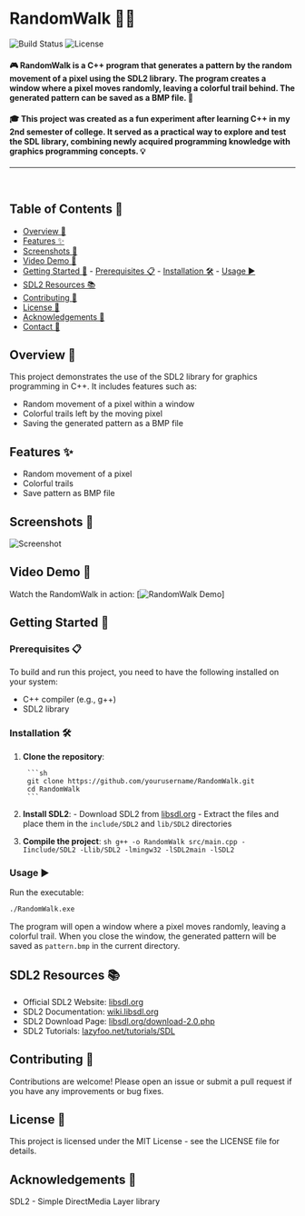# RandomWalk 🚶‍♂️

![Build Status](https://img.shields.io/badge/build-passing-brightgreen) ![License](https://img.shields.io/badge/license-MIT-blue)

#### 🎮 RandomWalk is a C++ program that generates a pattern by the random movement of a pixel using the SDL2 library. The program creates a window where a pixel moves randomly, leaving a colorful trail behind. The generated pattern can be saved as a BMP file. 🎨

#### 🎓 This project was created as a fun experiment after learning C++ in my 2nd semester of college. It served as a practical way to explore and test the SDL library, combining newly acquired programming knowledge with graphics programming concepts. 💡

<hr>

<br>

## Table of Contents 📑
- [Overview 🌟](#overview)
- [Features ✨](#features)
- [Screenshots 📸](#screenshots)
- [Video Demo 🎥](#video-demo)
- [Getting Started 🚀](#getting-started)
        - [Prerequisites 📋](#prerequisites)
        - [Installation 🛠️](#installation)
        - [Usage ▶️](#usage)
- [SDL2 Resources 📚](#sdl2-resources)
- [Contributing 🤝](#contributing)
- [License 📄](#license)
- [Acknowledgements 🙏](#acknowledgements)
- [Contact 📧](#contact)

## Overview 🌟

This project demonstrates the use of the SDL2 library for graphics programming in C++. It includes features such as:
- Random movement of a pixel within a window
- Colorful trails left by the moving pixel
- Saving the generated pattern as a BMP file

## Features ✨
- Random movement of a pixel
- Colorful trails
- Save pattern as BMP file

## Screenshots 📸
![Screenshot](path/to/screenshot.png)

## Video Demo 🎥
Watch the RandomWalk in action:
[![RandomWalk Demo](https://youtu.be/6xoGNF_uH-w?si=YkBXIVjj9B2zxHSr)]

## Getting Started 🚀

### Prerequisites 📋

To build and run this project, you need to have the following installed on your system:
- C++ compiler (e.g., g++)
- SDL2 library

### Installation 🛠️

1. **Clone the repository**:

        ```sh
        git clone https://github.com/yourusername/RandomWalk.git
        cd RandomWalk
        ```
        
2. **Install SDL2**:
        - Download SDL2 from [libsdl.org](https://libsdl.org)
        - Extract the files and place them in the `include/SDL2` and `lib/SDL2` directories

3. **Compile the project**:
        ```sh
        g++ -o RandomWalk src/main.cpp -Iinclude/SDL2 -Llib/SDL2 -lmingw32 -lSDL2main -lSDL2
        ```

### Usage ▶️

Run the executable:
```sh
./RandomWalk.exe
```

The program will open a window where a pixel moves randomly, leaving a colorful trail. When you close the window, the generated pattern will be saved as `pattern.bmp` in the current directory.

## SDL2 Resources 📚
- Official SDL2 Website: [libsdl.org](https://www.libsdl.org/)
- SDL2 Documentation: [wiki.libsdl.org](https://wiki.libsdl.org/)
- SDL2 Download Page: [libsdl.org/download-2.0.php](https://www.libsdl.org/download-2.0.php)
- SDL2 Tutorials: [lazyfoo.net/tutorials/SDL](https://lazyfoo.net/tutorials/SDL/)

## Contributing 🤝
Contributions are welcome! Please open an issue or submit a pull request if you have any improvements or bug fixes.

## License 📄
This project is licensed under the MIT License - see the LICENSE file for details.

## Acknowledgements 🙏
SDL2 - Simple DirectMedia Layer library

